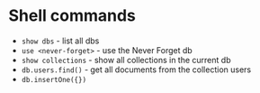 
# Shell commands
- `show dbs` - list all dbs
- `use <never-forget>` - use the Never Forget db
- `show collections` - show all collections in the current db
- `db.users.find()` - get all documents from the collection users
- `db.insertOne({})`
